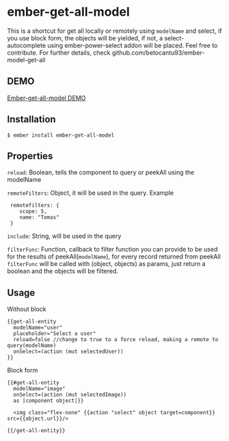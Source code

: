 # ember-get-all-model


This is a shortcut for get all locally or remotely using `modelName` and select, if you use block form, the objects will be yielded, if not, a select-autocomplete using ember-power-select addon will be placed. Feel free to contribute. For further details, check github.com/betocantu93/ember-model-get-all

## DEMO
[Ember-get-all-model DEMO](http://albertocantug.com/ember-get-all-model/)

## Installation

    $ ember install ember-get-all-model

## Properties

  `reload`: Boolean, tells the component to query or peekAll using the modelName
  
  `remoteFilters`: Object, it will be used in the query. Example
       
     remotefilters: {
        scope: 5,
        name: "Tomas"
     }
   
  `include`: String, will be used in the query
  
  `filterFunc`: Function, callback to filter function you can provide to be used for the results of peekAll(`modelName`), for every record returned from peekAll `filterFunc` will be called with (object, objects) as params, just return a boolean and the objects will be filtered.
  

## Usage

Without block

    {{get-all-entity
      modelName="user"
      placeholder="Select a user"
      reload=false //change to true to a force reload, making a remote to query(modelName)
      onSelect=(action (mut selectedUser))
    }}

Block form

    {{#get-all-entity
      modelName="image"
      onSelect=(action (mut selectedImage))
      as |component object|}}
    
      <img class="flex-none" {{action "select" object target=component}} src={{object.url}}/>
    
    {{/get-all-entity}}
